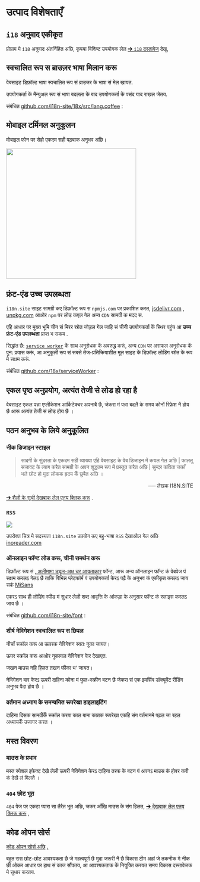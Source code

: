 # उत्पाद विशेषताएँ

## `i18` अनुवाद एकीकृत

प्रोग्राम मे `i18` अनुवाद अंतर्निहित अछि, कृपया विशिष्ट उपयोगक लेल [➔ `i18` दस्तावेज](/i18) देखू.

## स्वचालित रूप स ब्राउज़र भाषा मिलान करू

वेबसाइट डिफ़ॉल्ट भाषा स्वचालित रूप सं ब्राउजर के भाषा सं मेल खायत.

उपयोगकर्ता कें मैन्युअल रूप सं भाषा बदलला कें बाद उपयोगकर्ता कें पसंद याद राखल जेतय.

संबंधित [github.com/i18n-site/18x/src/lang.coffee](https://github.com/i18n-site/18x/blob/main/src/lang.coffee) :

## मोबाइल टर्मिनल अनुकूलन

मोबाइल फोन पर सेहो एकदम सही पढ़बाक अनुभव अछि।

<img src="//p.3ti.site/1721379497.avif" width="350px">

## <a rel=id href="#ha" id="ha"></a> फ्रंट-एंड उच्च उपलब्धता

`i18n.site` साइट सामग्री कए डिफ़ॉल्ट रूप स `npmjs.com` पर प्रकाशित करत, [jsdelivr.com](//jsdelivr.com) , [unpkg.com](//unpkg.com) आओर `npm` पर लोड कएल गेल अन्य `CDN` सामग्री क मदद स.

एहि आधार पर मुख्य भूमि चीन सं मिरर स्रोत जोड़ल गेल जाहि सं चीनी उपयोगकर्ता कें स्थिर पहुंच आ **उच्च फ्रंट-एंड उपलब्धता** प्राप्त भ सकय .

सिद्धांत छै: [`service worker`](https://developer.mozilla.org/docs/Web/API/Service_Worker_API) कें साथ अनुरोधक कें अवरुद्ध करूं, अन्य `CDN` पर असफल अनुरोधक कें पुन: प्रयास करूं, आ अनुकूली रूप सं सबसे तेज-प्रतिक्रियाशील मूल साइट कें डिफ़ॉल्ट लोडिंग स्रोत कें रूप मे सक्षम करूं.

संबंधित [github.com/18x/serviceWorker](https://github.com/i18n-site/18x/tree/main/serviceWorker) :

## एकल पृष्ठ अनुप्रयोग, अत्यंत तेजी से लोड हो रहा है

वेबसाइट एकल पन्ना एप्लीकेशन आर्किटेक्चर अपनाबै छै, जेकरा म॑ पन्ना बदलै के समय कोनों रिफ्रेश नै होय छै आरू अत्यंत तेजी स॑ लोड होय छै ।

## पठन अनुभव के लिये अनुकूलित

### नीक डिजाइन स्टाइल

> सादगी के सुंदरता के एकदम सही व्याख्या एहि वेबसाइट के वेब डिजाइन में कयल गेल अछि |
> फालतू सजावट के त्याग करैत सामग्री के अपन शुद्धतम रूप में प्रस्तुत करैत अछि |
> सुन्दर कविता जकाँ भले छोट हो मुदा लोकक हृदय केँ छूबैत अछि ।

<p style="text-align:right">── लेखक I18N.SITE</p>

[➔ शैली के सूची देखबाक लेल एतय क्लिक करू](/i18n.site/md/styl) .

### `RSS`

![](//p.3ti.site/1725541085.avif)

उपरोक्त चित्र मे सदस्यता `i18n.site` उपयोग कए बहु-भाषा `RSS` देखाओल गेल अछि [inoreader.com](//inoreader.com)

### ऑनलाइन फॉन्ट लोड करू, चीनी समर्थन करू

डिफ़ॉल्ट रूप स॑ [, अलीमामा ड्यूल-अक्ष चर आयताकार](https://www.iconfont.cn/fonts/detail?cnid=pOvFIr086ADR) फॉन्ट, आरू अन्य ऑनलाइन फॉन्ट क॑ वेबपेज प॑ सक्षम करलऽ गेलऽ छै ताकि विभिन्न प्लेटफॉर्म प॑ उपयोगकर्ता केरऽ पढ़ै के अनुभव क॑ एकीकृत करलऽ जाय सक॑ [MiSans](https://hyperos.mi.com/font/zh/download/)

एकरऽ साथ ही लोडिंग स्पीड म॑ सुधार लेली शब्द आवृत्ति के आंकड़ा के अनुसार फॉन्ट क॑ स्लाइस करलऽ जाय छै ।

संबंधित [github.com/i18n-site/font](https://github.com/i18n-site/font) :

### शीर्ष नेविगेशन स्वचालित रूप स छिपल

नीचाँ स्क्रॉल करू आ ऊपरक नेविगेशन स्वतः नुका जायत।

ऊपर स्क्रॉल करू आओर नुकायल नेविगेशन फेर देखाएत.

जखन माउस नहि हिलत तखन फीका भ' जायत।

नेविगेशन बार केरऽ ऊपरी दाहिना कोना म॑ फुल-स्क्रीन बटन छै जेकरा स॑ एक इमर्सिव डॉक्यूमेंट रीडिंग अनुभव पैदा होय छै ।

### वर्तमान अध्याय के समन्वयित रूपरेखा हाइलाइटिंग

दाहिना दिसक सामग्रीकेँ स्क्रॉल करबा काल बामा कातक रूपरेखा एकहि संग वर्तमानमे पढ़ल जा रहल अध्यायकेँ उजागर करत ।

## मस्त विवरण

### माउस के प्रभाव

मस्त स्पेशल इफेक्ट देखै लेली ऊपरी नेविगेशन केरऽ दाहिना तरफ के बटन प॑ अपनऽ माउस क॑ होवर करी क॑ देखै ल॑ मिलतै ।

### `404` छोट भूत

`404` पेज पर एकटा प्यारा सा तैरैत भूत अछि, जकर आँखि माउस के संग हिलत, [➔ देखबाक लेल एतय क्लिक करू](/404) ,

## कोड ओपन सोर्स

[कोड ओपन सोर्स अछि](/i18n.site/c/src) [.](//groups.google.com/u/2/g/i18n-site)

बहुत रास छोट-छोट आवश्यकता छै जे महत्वपूर्ण छै मुदा जरूरी नै छै विकास टीम अहां जे तकनीक मे नीक छी ओकर आधार पर हाथ सं काज सौंपतय, आ आवश्यकताक कें नियुक्ति करयत समय विकास दस्तावेजक मे सुधार करतय.
